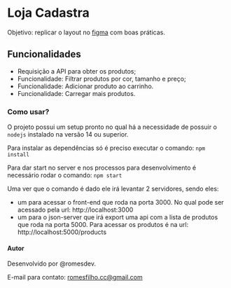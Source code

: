 # Loja Cadastra

Objetivo: replicar o layout no [figma](https://www.figma.com/file/Z5RCG3Ewzwm7XIPuhMUsBZ/Desafio-Cadastra?type=design&node-id=0%3A1&mode=design&t=A0G2fRjMSrcQjchw-1) com boas práticas.

## Funcionalidades

- Requisição a API para obter os produtos;
- Funcionalidade: Filtrar produtos por cor, tamanho e preço;
- Funcionalidade: Adicionar produto ao carrinho.
- Funcionalidade: Carregar mais produtos.

### Como usar?

O projeto possui um setup pronto no qual há a necessidade de possuir o `nodejs` instalado na versão 14 ou superior.

Para instalar as dependências só é preciso executar o comando: `npm install`

Para dar start no server e nos processos para desenvolvimento é necessário rodar o comando: `npm start `

Uma ver que o comando é dado ele irá levantar 2 servidores, sendo eles:
 - um para acessar o front-end que roda na porta 3000. No qual pode ser acessado pela url: http://localhost:3000
 - um para o json-server que irá export uma api com a lista de produtos que roda na porta 5000. Para acessar os produtos é na url:  http://localhost:5000/products

#### Autor

Desenvolvido por @romesdev.

E-mail para contato: romesfilho.cc@gmail.com